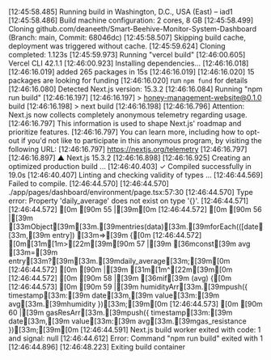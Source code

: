 [12:45:58.485] Running build in Washington, D.C., USA (East) – iad1
[12:45:58.486] Build machine configuration: 2 cores, 8 GB
[12:45:58.499] Cloning github.com/deaneeth/Smart-Beehive-Monitor-System-Dashboard (Branch: main, Commit: 68046dc)
[12:45:58.507] Skipping build cache, deployment was triggered without cache.
[12:45:59.624] Cloning completed: 1.123s
[12:45:59.973] Running "vercel build"
[12:46:00.605] Vercel CLI 42.1.1
[12:46:00.923] Installing dependencies...
[12:46:16.018] 
[12:46:16.019] added 265 packages in 15s
[12:46:16.019] 
[12:46:16.020] 15 packages are looking for funding
[12:46:16.020]   run `npm fund` for details
[12:46:16.080] Detected Next.js version: 15.3.2
[12:46:16.084] Running "npm run build"
[12:46:16.197] 
[12:46:16.197] > honey-management-website@0.1.0 build
[12:46:16.198] > next build
[12:46:16.198] 
[12:46:16.796] Attention: Next.js now collects completely anonymous telemetry regarding usage.
[12:46:16.797] This information is used to shape Next.js' roadmap and prioritize features.
[12:46:16.797] You can learn more, including how to opt-out if you'd not like to participate in this anonymous program, by visiting the following URL:
[12:46:16.797] https://nextjs.org/telemetry
[12:46:16.797] 
[12:46:16.897]    ▲ Next.js 15.3.2
[12:46:16.898] 
[12:46:16.925]    Creating an optimized production build ...
[12:46:40.403]  ✓ Compiled successfully in 19.0s
[12:46:40.407]    Linting and checking validity of types ...
[12:46:44.569] Failed to compile.
[12:46:44.570] 
[12:46:44.570] ./app/pages/dashboard/environment/page.tsx:57:30
[12:46:44.570] Type error: Property 'daily_average' does not exist on type '{}'.
[12:46:44.571] 
[12:46:44.572] [0m [90m 55 |[39m[0m
[12:46:44.572] [0m [90m 56 |[39m         [33mObject[39m[33m.[39mentries(data)[33m.[39mforEach(([date[33m,[39m entry]) [33m=>[39m {[0m
[12:46:44.572] [0m[31m[1m>[22m[39m[90m 57 |[39m           [36mconst[39m avg [33m=[39m entry[33m?[39m[33m.[39mdaily_average[33m;[39m[0m
[12:46:44.572] [0m [90m    |[39m                              [31m[1m^[22m[39m[0m
[12:46:44.572] [0m [90m 58 |[39m           [36mif[39m (avg) {[0m
[12:46:44.573] [0m [90m 59 |[39m             humidityArr[33m.[39mpush({ timestamp[33m:[39m date[33m,[39m value[33m:[39m avg[33m.[39mhumidity })[33m;[39m[0m
[12:46:44.573] [0m [90m 60 |[39m             gasResArr[33m.[39mpush({ timestamp[33m:[39m date[33m,[39m value[33m:[39m avg[33m.[39mgas_resistance })[33m;[39m[0m
[12:46:44.591] Next.js build worker exited with code: 1 and signal: null
[12:46:44.612] Error: Command "npm run build" exited with 1
[12:46:44.896] 
[12:46:48.223] Exiting build container